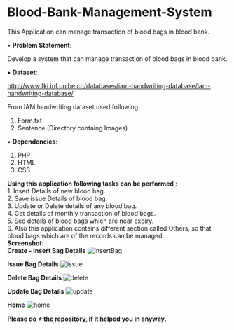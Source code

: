 
# Blood-Bank-Management-System

This Application can manage transaction of blood bags in blood bank.

• __Problem Statement__:
  
Develop a system that can manage transaction of blood bags in blood bank.
  
• __Dataset__:
 
 http://www.fki.inf.unibe.ch/databases/iam-handwriting-database/iam-handwriting-database/
 
 From IAM handwriting dataset used following
 1. Form.txt
 2. Sentence (Directory containg Images)
 
• __Dependencies__:
  1. PHP <br />
  2. HTML <br />
  3. CSS <br />
  
__Using this application following tasks can be performed__ : <br />
  	1. Insert Details of new blood bag. <br />
  	2. Save issue Details of blood bag. <br />
  	3. Update or Delete details of any blood bag. <br />
  	4. Get details of monthly transaction of blood bags. <br />
  	5. See details of blood bags which are near expiry. <br />
  	6. Also this application contains different section called Others, so that blood bags which are of the records can be managed. <br />
__Screenshot__:<br />
  **Create - Insert Bag Details**
  ![insertBag](https://user-images.githubusercontent.com/36062668/90625054-a0ac9e00-e236-11ea-92ff-bf6c095365d0.png)

  **Issue Bag Details**
  ![issue](https://user-images.githubusercontent.com/36062668/90625568-6a235300-e237-11ea-98da-685e983018dd.png)

  **Delete Bag Details**
  ![delete](https://user-images.githubusercontent.com/36062668/90626058-0fd6c200-e238-11ea-873c-7b34a0a49ffa.png)

  **Update Bag Details**
  ![update](https://user-images.githubusercontent.com/36062668/90627219-5aa50980-e239-11ea-9539-0e39351dbae6.png)

  **Home**
  ![home](https://user-images.githubusercontent.com/36062668/90628615-8b863e00-e23b-11ea-8a66-c4a164e2ac25.png)




**Please do ⭐ the repository, if it helped you in anyway.**
